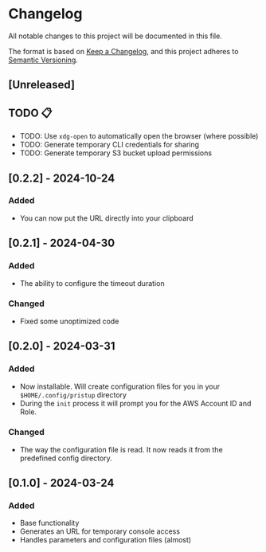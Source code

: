 # Changelog

All notable changes to this project will be documented in this file.

The format is based on [Keep a Changelog](https://keepachangelog.com/en/1.0.0/),
and this project adheres to [Semantic Versioning](https://semver.org/spec/v2.0.0.html).

## [Unreleased]

## TODO 📋

- TODO: Use `xdg-open` to automatically open the browser (where possible)
- TODO: Generate temporary CLI credentials for sharing
- TODO: Generate temporary S3 bucket upload permissions

## [0.2.2] - 2024-10-24
### Added
- You can now put the URL directly into your clipboard

## [0.2.1] - 2024-04-30
### Added
- The ability to configure the timeout duration

### Changed
- Fixed some unoptimized code

## [0.2.0] - 2024-03-31
### Added
- Now installable. Will create configuration files for you in your `$HOME/.config/pristup` directory
- During the `init` process it will prompt you for the AWS Account ID and Role.

### Changed
- The way the configuration file is read. It now reads it from the predefined config directory.

## [0.1.0] - 2024-03-24
### Added
- Base functionality
- Generates an URL for temporary console access
- Handles parameters and configuration files (almost)

